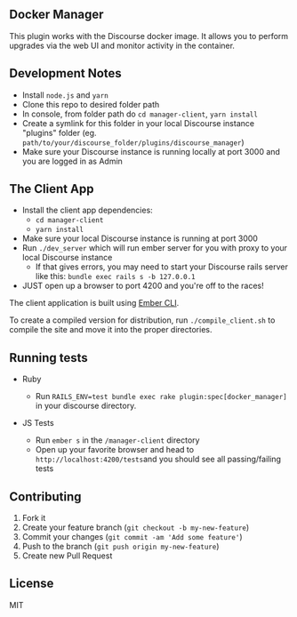 ## Docker Manager

This plugin works with the Discourse docker image. It allows you to perform upgrades via the web UI and monitor activity in the container.

## Development Notes

* Install `node.js` and `yarn`
* Clone this repo to desired folder path
* In console, from folder path do `cd manager-client`, `yarn install`
* Create a symlink for this folder in your local Discourse instance "plugins" folder (eg. `path/to/your/discourse_folder/plugins/discourse_manager`)
* Make sure your Discourse instance is running locally at port 3000 and you are logged in as Admin

## The Client App

* Install the client app dependencies:
  * `cd manager-client`
  * `yarn install`
* Make sure your local Discourse instance is running at port 3000
* Run `./dev_server` which will run ember server for you with proxy to your local Discourse instance
  * If that gives errors, you may need to start your Discourse rails server like this: `bundle exec rails s -b 127.0.0.1`
* JUST open up a browser to port 4200 and you're off to the races!

The client application is built using [Ember CLI](http://www.ember-cli.com/).

To create a compiled version for distribution, run `./compile_client.sh` to compile the site and
move it into the proper directories.

## Running tests

* Ruby
  * Run `RAILS_ENV=test bundle exec rake plugin:spec[docker_manager]` in your discourse directory.

* JS Tests
  * Run `ember s` in the `/manager-client` directory
  * Open up your favorite browser and head to `http://localhost:4200/tests`and you should see all passing/failing tests

## Contributing

1. Fork it
2. Create your feature branch (`git checkout -b my-new-feature`)
3. Commit your changes (`git commit -am 'Add some feature'`)
4. Push to the branch (`git push origin my-new-feature`)
5. Create new Pull Request

## License

MIT
